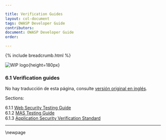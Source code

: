 ```yaml
---

title: Verification Guides
layout: col-document
tags: OWASP Developer Guide
contributors:
document: OWASP Developer Guide
order:

---
```


{% include breadcrumb.html %}

![WIP logo](../../../assets/images/dg_wip.png "Trabajo en curso"){height=180px}

### 6.1 Verification guides

No hay traducción de esta página, consulte [versión original en inglés][release0810].

Sections:

6.1.1 [Web Security Testing Guide](#web-security-testing-guide)  
6.1.2 [MAS Testing Guide](#mas-testing-guide)  
6.1.3 [Application Security Verification Standard](#application-security-verification-standard)  

----

[release0810]: https://github.com/OWASP/www-project-developer-guide/blob/main/release/08-verification/01-guides/toc.md

\newpage
